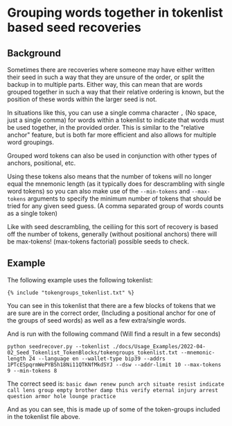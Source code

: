 # Grouping words together in tokenlist based seed recoveries

## Background
Sometimes there are recoveries where someone may have either written their seed in such a way that they are unsure of the order, or split the backup in to multiple parts. Either way, this can mean that are words grouped together in such a way that their relative ordering is known, but the position of these words within the larger seed is not.

In situations like this, you can use a single comma character `,` (No space, just a single comma) for words within a tokenlist to indicate that words must be used together, in the provided order. This is similar to the "relative anchor" feature, but is both far more efficient and also allows for multiple word groupings. 

Grouped word tokens can also be used in conjunction with other types of anchors, positional, etc. 

Using these tokens also means that the number of tokens will no longer equal the mnemonic length (as it typically does for descrambling with single word tokens) so you can also make use of the `--min-tokens` and `--max-tokens` arguments to specify the minimum number of tokens that should be tried for any given seed guess. (A comma separated group of words counts as a single token)

Like with seed descrambling, the ceiliing for this sort of recovery is based off the number of tokens, generally (without positional anchors) there will be max-tokens! (max-tokens factorial) possible seeds to check.

## Example

The following example uses the following tokenlist:
``` linenums="1"
{% include "tokengroups_tokenlist.txt" %}
```

You can see in this tokenlist that there are a few blocks of tokens that we are sure are in the correct order, (Including a positional anchor for one of the groups of seed words) as well as a few extra/single words. 

And is run with the following command (Will find a result in a few seconds)
```
python seedrecover.py --tokenlist ./docs/Usage_Examples/2022-04-02_Seed_Tokenlist_TokenBlocks/tokengroups_tokenlist.txt --mnemonic-length 24 --language en --wallet-type bip39 --addrs 1PTcESpqrmWePYB5h18Ni11QTKNfMkdSYJ --dsw --addr-limit 10 --max-tokens 9 --min-tokens 8
```

The correct seed is:
`basic dawn renew punch arch situate resist indicate call lens group empty brother damp this verify eternal injury arrest question armor hole lounge practice`

And as you can see, this is made up of some of the token-groups included in the tokenlist file above.